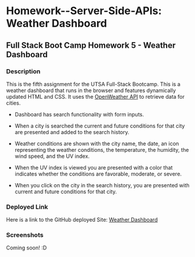 # Homework--Server-Side-APIs: Weather Dashboard

## Full Stack Boot Camp Homework 5 - Weather Dashboard

### Description

This is the fifth assignment for the UTSA Full-Stack Bootcamp. This is a weather dashboard that runs in the browser and features dynamically updated HTML and CSS. It uses the [OpenWeather API](https://openweathermap.org/api) to retrieve data for cities.

* Dashboard has search functionality with form inputs.

* When a city is searched the current and future conditions for that city are presented and added to the search history.

* Weather conditions are shown with the city name, the date, an icon representing the weather conditions, the temperature, 
the humidity, the wind speed, and the UV index.

* When the UV index is viewed you are presented with a color that indicates whether the conditions are favorable, moderate, or severe.

* When you click on the city in the search history, you are presented with current and future conditions for that city.

### Deployed Link

Here is a link to the GitHub deployed Site: [Weather Dashboard](https://ogmedina.github.io/Homework--Server-Side-APIs/)

### Screenshots

Coming soon! :D 